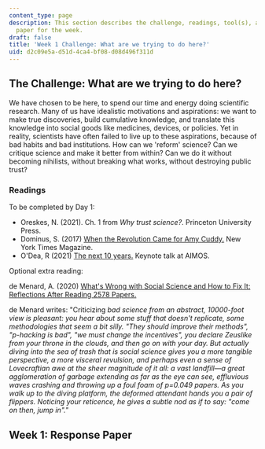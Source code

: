 ```yaml
---
content_type: page
description: This section describes the challenge, readings, tool(s), and response
  paper for the week.
draft: false
title: 'Week 1 Challenge: What are we trying to do here?'
uid: d2c09e5a-d51d-4ca4-bf08-d08d496f311d
---
```

## The Challenge: What are we trying to do here?

We have chosen to be here, to spend our time and energy doing scientific research. Many of us have idealistic motivations and aspirations: we want to make true discoveries, build cumulative knowledge, and translate this knowledge into social goods like medicines, devices, or policies. Yet in reality, scientists have often failed to live up to these aspirations, because of bad habits and bad institutions. How can we 'reform' science? Can we critique science and make it better from within? Can we do it without becoming nihilists, without breaking what works, without destroying public trust? 

### Readings

To be completed by Day 1:

- Oreskes, N. (2021). Ch. 1 from *Why trust science?*. Princeton University Press.
- Dominus, S. (2017) [When the Revolution Came for Amy Cuddy.](https://www.nytimes.com/2017/10/18/magazine/when-the-revolution-came-for-amy-cuddy.html) New York Times Magazine.
- O'Dea, R (2021) [The next 10 years.](https://www.youtube.com/watch?v=Ov4lJnZ5px0) Keynote talk at AIMOS.

Optional extra reading: 

de Menard, A. (2020) [What's Wrong with Social Science and How to Fix It: Reflections After Reading 2578 Papers.](https://fantasticanachronism.com/2020/09/11/whats-wrong-with-social-science-and-how-to-fix-it/)

de Menard writes: "Criticizing *bad science from an abstract, 10000-foot view is pleasant: you hear about some stuff that doesn't replicate, some methodologies that seem a bit silly. "They should improve their methods", "p-hacking is bad", "we must change the incentives", you declare Zeuslike from your throne in the clouds, and then go on with your day. But actually diving into the sea of trash that is social science gives you a more tangible perspective, a more visceral revulsion, and perhaps even a sense of Lovecraftian awe at the sheer magnitude of it all: a vast landfill—a great agglomeration of garbage extending as far as the eye can see, effluvious waves crashing and throwing up a foul foam of p=0.049 papers. As you walk up to the diving platform, the deformed attendant hands you a pair of flippers. Noticing your reticence, he gives a subtle nod as if to say: "come on then, jump in"."*

## Week 1: Response Paper